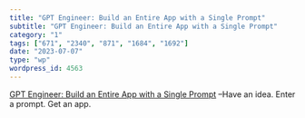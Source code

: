 ```yaml
---
title: "GPT Engineer: Build an Entire App with a Single Prompt"
subtitle: "GPT Engineer: Build an Entire App with a Single Prompt"
category: "1"
tags: ["671", "2340", "871", "1684", "1692"]
date: "2023-07-07"
type: "wp"
wordpress_id: 4563
---
```

[ GPT Engineer: Build an Entire App with a Single Prompt](https://levelup.gitconnected.com/gpt-engineer-build-an-entire-app-with-a-single-prompt-14a1bbf4aeb6) –Have an idea. Enter a prompt. Get an app.